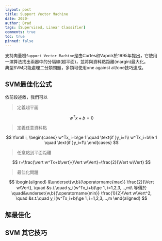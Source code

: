 ```yaml
---
layout: post
title: Support Vector Machine
date: 2020-
author: Brad
tags: [Supervised, Linear Classifier]
comments: true
toc: true
pinned: false
---
```


支持向量機`Support Vector Machine`是由Cortes和Vapnik於1995年提出，它使用一演算法找出兩器中的分隔線(超平面)，並將與資料點距離(margin)最大化。  
典型SVM只能處理二分類問題，多類可使用one against all/one技巧達成。
<!-- more -->

## SVM最佳化公式
依前段述敘，我們可以
> 定義超平面

$$
w^Tx+b=0
$$

> 定義任意資料點

$$
\forall i, \begin{cases}
w^Tx_i+b\ge 1 \quad \text{if }y_i=1\\
w^Tx_i+b\le 1 \quad \text{if }y_i=1\\
\end{cases}
$$

> 任意點到平面距離

$$
r=\frac{\vert w^Tx+b\vert}{\Vert w\Vert}=\frac{2}{\Vert w\Vert}
$$

> 最佳化問題

$$
\begin{aligned}
&\underset{w,b}{\operatorname{max}} \frac{2}{\Vert w\Vert}, \quad &s.t.\quad y_i(w^Tx_i+b)\ge 1, i=1,2,3,...,m\\
等價於\quad&\underset{w,b}{\operatorname{min}} \frac{1}{2}\Vert w\Vert^2, \quad &s.t.\quad y_i(w^Tx_i+b)\ge 1, i=1,2,3,...,m
\end{aligned}
$$

## 解最佳化

## SVM 其它技巧



















